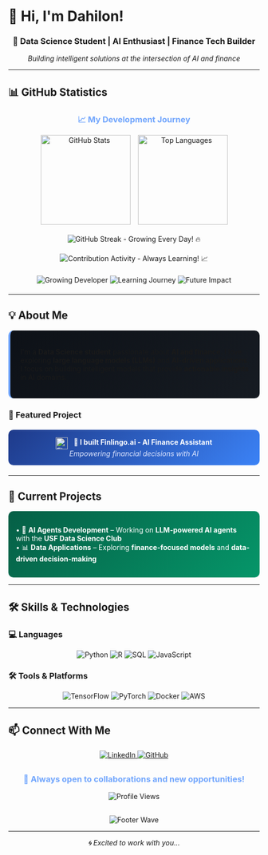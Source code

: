 # 👋 Hi, I'm Dahilon!

<div align="center">
  <h3>🚀 Data Science Student | AI Enthusiast | Finance Tech Builder</h3>
  <p><em>Building intelligent solutions at the intersection of AI and finance</em></p>
</div>

---

## 📊 GitHub Statistics

<div align="center" style="margin: 20px 0;">
  <h3 style="color: #70a5fd; margin-bottom: 15px;">📈 My Development Journey</h3>
  
  <!-- Main Stats Row -->
  <div style="display: flex; justify-content: center; gap: 15px; flex-wrap: wrap; margin-bottom: 20px;">
    <img height="180" src="https://github-readme-stats.vercel.app/api?username=Dahilon&show_icons=true&theme=tokyonight&include_all_commits=true&count_private=true&bg_color=0d1117&title_color=70a5fd&text_color=c9d1d9&icon_color=bf91f3" alt="GitHub Stats"/>
    <img height="180" src="https://github-readme-stats.vercel.app/api/top-langs/?username=Dahilon&layout=compact&langs_count=8&theme=tokyonight&bg_color=0d1117&title_color=70a5fd&text_color=c9d1d9" alt="Top Languages"/>
  </div>
  
  <!-- Streak Stats -->
  <div style="margin: 20px 0;">
    <img src="https://github-readme-streak-stats.herokuapp.com/?user=Dahilon&theme=tokyonight&background=0d1117&stroke=70a5fd&ring=bf91f3&fire=38bdae&currStreakLabel=70a5fd" alt="GitHub Streak - Growing Every Day! 🔥"/>
  </div>
  
  <!-- Activity Graph -->
  <div style="margin: 20px 0;">
    <img src="https://github-readme-activity-graph.vercel.app/graph?username=Dahilon&theme=tokyo-night&bg_color=0d1117&color=70a5fd&line=bf91f3&point=38bdae&area=true&hide_border=true" alt="Contribution Activity - Always Learning! 📈"/>
  </div>
  
  <!-- Growing Badge -->
  <div style="margin: 20px 0;">
    <img src="https://img.shields.io/badge/Developer%20Level-Growing%20%F0%9F%8C%B1-4CAF50?style=for-the-badge&logo=github&logoColor=white" alt="Growing Developer"/>
    <img src="https://img.shields.io/badge/Learning%20Journey-In%20Progress%20%F0%9F%9A%80-2196F3?style=for-the-badge&logo=rocket&logoColor=white" alt="Learning Journey"/>
    <img src="https://img.shields.io/badge/Future%20Impact-Unlimited%20%E2%9C%A8-9C27B0?style=for-the-badge&logo=sparkles&logoColor=white" alt="Future Impact"/>
  </div>
</div>

---

## 💡 About Me

<div style="background: linear-gradient(135deg, #0d1117 0%, #161b22 100%); padding: 20px; border-radius: 10px; border-left: 4px solid #70a5fd;">

I'm a **Data Science student** passionate about **AI and finance**. I love exploring **large language models (LLMs)** and **AI-driven applications**. I focus on building intelligent models that provide **actionable insights** in AI domains.

</div>

### 🎯 Featured Project

<div align="center" style="margin: 20px 0; padding: 15px; background: linear-gradient(135deg, #1e3a8a 0%, #3b82f6 100%); border-radius: 10px;">
  <a href="https://finlingo.ai" target="_blank" style="text-decoration: none; color: white;">
    <img src="https://finlingo.ai/favicon.ico" alt="Finlingo Logo" width="24" height="24" style="vertical-align: middle; margin-right: 8px;"/>
    <strong>🤖 I built Finlingo.ai - AI Finance Assistant</strong>
  </a>
  <br/>
  <em style="color: #e0e7ff; font-size: 14px;">Empowering financial decisions with AI</em>
</div>

---

## 🚀 Current Projects

<div style="background: linear-gradient(135deg, #065f46 0%, #059669 100%); padding: 15px; border-radius: 10px; color: white;">

• 🤖 **AI Agents Development** – Working on **LLM-powered AI agents** with the **USF Data Science Club**  
• 📊 **Data Applications** – Exploring **finance-focused models** and **data-driven decision-making**

</div>

---

## 🛠️ Skills & Technologies

### 💻 Languages
<div align="center" style="margin: 15px 0;">
  <img src="https://img.shields.io/badge/Python-3776AB?style=for-the-badge&logo=python&logoColor=white" alt="Python"/>
  <img src="https://img.shields.io/badge/R-276DC3?style=for-the-badge&logo=r&logoColor=white" alt="R"/>
  <img src="https://img.shields.io/badge/SQL-CC2927?style=for-the-badge&logo=microsoft-sql-server&logoColor=white" alt="SQL"/>
  <img src="https://img.shields.io/badge/JavaScript-F7DF1E?style=for-the-badge&logo=javascript&logoColor=black" alt="JavaScript"/>
</div>

### 🛠️ Tools & Platforms
<div align="center" style="margin: 15px 0;">
  <img src="https://img.shields.io/badge/TensorFlow-FF6F00?style=for-the-badge&logo=tensorflow&logoColor=white" alt="TensorFlow"/>
  <img src="https://img.shields.io/badge/PyTorch-EE4C2C?style=for-the-badge&logo=pytorch&logoColor=white" alt="PyTorch"/>
  <img src="https://img.shields.io/badge/Docker-2496ED?style=for-the-badge&logo=docker&logoColor=white" alt="Docker"/>
  <img src="https://img.shields.io/badge/AWS-232F3E?style=for-the-badge&logo=amazon-aws&logoColor=white" alt="AWS"/>
</div>

---

## 📫 Connect With Me

<div align="center" style="margin: 20px 0;">
  <a href="https://www.linkedin.com/in/dahilon-mohammed-7288532aa/" target="_blank">
    <img src="https://img.shields.io/badge/LinkedIn-0077B5?style=for-the-badge&logo=linkedin&logoColor=white" alt="LinkedIn"/>
  </a>
  <a href="https://github.com/Dahilon" target="_blank">
    <img src="https://img.shields.io/badge/GitHub-181717?style=for-the-badge&logo=github&logoColor=white" alt="GitHub"/>
  </a>
</div>

<div align="center" style="margin: 30px 0;">
  <h3 style="color: #70a5fd;">🚀 Always open to collaborations and new opportunities!</h3>
  <img src="https://komarev.com/ghpvc/?username=Dahilon&style=for-the-badge&color=70a5fd" alt="Profile Views"/>
</div>

<div align="center">
  <img src="https://capsule-render.vercel.app/api?type=waving&color=gradient&customColorList=6,11,20&height=100&section=footer" alt="Footer Wave"/>
</div>

---

<div align="center">
  <em>🌀 Excited to work with you...</em>
</div>
